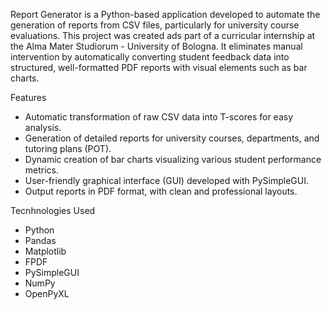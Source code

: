 Report Generator is a Python-based application developed to automate the generation of reports from CSV files, particularly for university course evaluations. This project was created ads part of a
curricular internship at the Alma Mater Studiorum - University of Bologna. It eliminates manual intervention by automatically converting student feedback data into structured, well-formatted PDF 
reports with visual elements such as bar charts.

Features
- Automatic transformation of raw CSV data into T-scores for easy analysis.
- Generation of detailed reports for university courses, departments, and tutoring plans (POT).
- Dynamic creation of bar charts visualizing various student performance metrics.
- User-friendly graphical interface (GUI) developed with PySimpleGUI.
- Output reports in PDF format, with clean and professional layouts.

Tecnhnologies Used
- Python
- Pandas
- Matplotlib
- FPDF
- PySimpleGUI
- NumPy
- OpenPyXL
